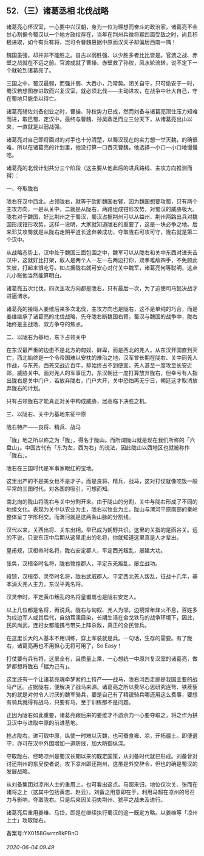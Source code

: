 ## 52.（三）诸葛丞相 北伐战略
诸葛亮心怀汉室，一心要中兴汉朝，身为一位为理想而奋斗的政治家，诸葛亮不会甘心割据令蜀汉以一个地方政权存在，当年在荆州兵微将寡四面受敌之时，尚且积极进取，如今有兵有将，岂可令曹魏篡据中原而汉天子却偏居西南一隅！



魏国虽强，却并非不能胜之。自古以弱胜强、以少胜多者比比皆是。官渡之战、赤壁之战就在不远之前。官渡成就了曹操、赤壁救了孙权，风水轮流转，说不定下一个就轮到诸葛亮了。



三国之中，蜀汉最弱，而强并弱、大吞小，乃常势。闭关自守，只可偷安于一时，蜀汉若想图存进取而兴复汉室，就必须北伐——主动进攻，在战争中壮大自己，守在蜀地只能坐以待亡。



诸葛亮辅佐刘备创业之时，曹操、孙权势力已成，然而刘备与诸葛亮顶住压力知难而进，取巴蜀、定汉中，最终与曹魏、孙吴鼎足而立三分天下，从诸葛亮出山以来，一直就是以弱战强。



诸葛亮对自己即将面对的对手也十分清楚，以蜀汉现在的实力想一举灭魏，的确很难，所以在诸葛亮的计划里，他没打算一口吞灭曹魏，他选择一小口一小口地慢慢吃。



诸葛亮的北伐计划共分三个阶段（这主要从他此后的进兵路线、主攻方向推测而得）：



一、夺取陇右



陇右在汉中西北，占领陇右，就等于砍断魏国右臂，因为魏国想要攻蜀，只有两个主攻方向，一是从关中，二就是从陇右，两路组成钳形攻势，对蜀汉的威胁极大。陇右对于魏国，好比荆州之于蜀汉，蜀汉占据荆州可以从益州、荆州两路出兵对魏国形成钳形攻势。这样一说明，大家就知道陇右的重要了，这是一块必争之地。后来邓艾攻蜀就是从陇右走阴平道长途奔袭成功，夺取陇右可攻可守，陇右就是第二个汉中。



从战略态势上，汉中处于魏国三面包围之中，魏军可以从陇右和关中东西对进夹击汉中，这就好比打架，敌人是两个人一左一右两边打你，双拳难敌四手，不免顾此失彼，打起来很吃亏。如占据陇右就可安心对付关中魏军，诸葛亮何等聪明，这点儿小账他当然能算明白。



诸葛亮五次北伐，四次主攻方向都是陇右，只有最后一次，为了迫使司马懿决战才进逼渭水。



诸葛亮的接班人姜维后来多次北伐，主攻方向也是陇右，这不是单纯的巧合，而是姜维继承了诸葛亮的北伐战略，先夺陇右断魏国右臂。蜀汉与魏国的战争中，陇右始终是主战场、双方争夺的焦点。



二、以陇右为基地，东下占领关中



在东汉最严重的边患不是北方的匈奴、鲜卑，而是西北的羌人。从东汉开国直到灭亡，西北始终是一个令帝国难以安枕的难治之地，汉军曾长期在陇右、关中同羌人作战，与东羌、西羌交战近百年，却始终占不到便宜，羌人甚至一度攻至长安近郊，威胁关中。面对羌人的军事压力，东汉朝廷一度打算放弃陇右，但幸亏有人指出陇右是关中门户，若放弃陇右，门户大开，关中恐怕再无宁日，朝廷这才取消放弃陇右的计划。



只有占领陇右才能真正对关中构成威胁，居高临下决胜之机。



三、以陇右、关中为基地东征中原



陇右特产——良将、精兵、战马



「陇」地之所以称之为「陇」，得名于陇山。而所谓陇山就是现在我们所称的「六盘山」。中国古代有「东为左，西为右」的说法，因此陇山以西地区也就被称作「陇右」。



陇右在三国时代是军事家眼红的宝地。



这里出产的不是美女也不是才子，而是良将、精兵、战马，这对打仗就像吃饭一般平常的三国时代，对各国的吸引，可想而知。



南北向的陇山将陇右与关中分割开来。由于陇山的分割，关中与陇右形成了不同的地缘文化。表现为关中以农业为主，陇右以牧业为主。陇山与渭河平原南部的秦岭整体呈丁字形相交。而渭河就是这两条山脉的分割线。



汉代以来，关西出将、关东出相，早已成为朝野共识。这里的关指的是函谷关。远的不说，只说东汉中后期从这里走出的名将，你就知道这里真是人才辈出。



皇甫规，汉桓帝时名将，陇右安定郡人，平定西羌叛乱，屡建大功。



张奂，汉桓帝时名将，陇右敦煌郡人，平定东羌叛乱，屡立战功。



段颎，汉桓帝、灵帝时名将，陇右武威郡人。平定西北羌人叛乱，征战十几年，基本消灭羌人主力，东汉平羌名将。



汉灵帝时，平定黄巾叛乱的名将皇甫嵩也是陇右安定人。



以上几位都是名将，再说兵。陇右与匈奴、羌人为邻，边境常年烽火不息，百姓多为戍边军人或其后代，自幼耳濡目染，长期生活在金戈铁马的战争环境下，因此，民风尚武，连妇女都能携弓带矢上阵杀敌，真正的全民皆兵。



在这里长大的人基本不用训练，穿上军装就是兵。一句话，生存的需要。有了陇右，诸葛亮再也不用担心无将可用了，So Easy！



打仗要有兵有将，这里全有，且质量上乘，一心想统一中原兴复汉室的诸葛亮，做梦都想将陇右「据为己有」。



这里还有一个让诸葛亮魂牵梦萦的土特产——战马，陇右河西走廊是我国主要的战马产区。占据陇右，便解决了战马来源。诸葛亮之所以费尽心思研究连弩、铁蒺藜为的就是对付令人讨厌的魏军骑兵，要是自己有了精锐骑兵哪还用这么费事，要想有骑兵就得有战马，只要有马，至于训练那不是问题。



正因为陇右如此重要，诸葛亮跟后来的姜维才不遗余力一心要夺取之，将之作为拱卫汉中与进取中原的前进基地。



抢占陇右，进可取中原，纵使一时难以灭魏，也可蚕食雍、凉，开拓疆土。即便退守，亦可在汉中外围增加一道防线，加大防御纵深。



夺取陇右、经略凉州是蜀汉长期以来的既定国策，从刘备时代就已形成。刘备曾对讨还荆州的东吴使者说，攻下凉州即还荆州，这虽是外交辞令，但也的确是蜀汉的发展战略。



从刘备集团对凉州人士的重用上，也可看出这点。马超来归，地位仅次关、张而在诸将之上（这其中包括黄忠、赵云）。刘备之用意即在于，利用马超在凉州的号召力与影响，夺取陇右。只是后来因关羽失荆州、猇亭之战未及进行。



诸葛亮后重用姜维、马岱，即是在继续执行蜀汉的这一既定方略。以姜维等「凉州上士」攻取陇右。



备案号:YX0158Gwrrz8kPBnO


###### 2020-06-04 09:49
